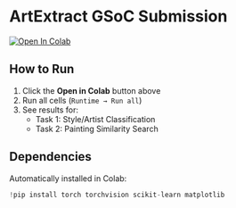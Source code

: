 # ArtExtract GSoC Submission

[![Open In Colab](https://colab.research.google.com/assets/colab-badge.svg)](https://raw.githubusercontent.com/cherry51015/ArtExtract-GSoC-2025/refs/heads/main/ArtExtract.ipynb)

## How to Run
1. Click the **Open in Colab** button above
2. Run all cells (`Runtime → Run all`)
3. See results for:
   - Task 1: Style/Artist Classification
   - Task 2: Painting Similarity Search

## Dependencies
Automatically installed in Colab:
```python
!pip install torch torchvision scikit-learn matplotlib
```
